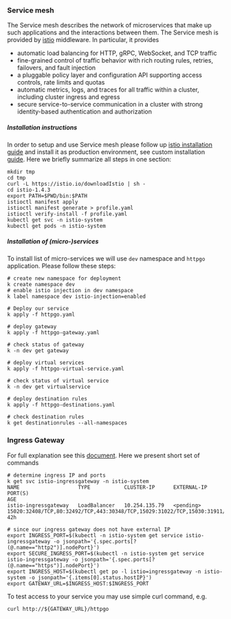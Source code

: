 ### Service mesh
The Service mesh describes the network of microservices that make up such
applications and the interactions between them. The Service mesh is provided
by [istio](https://istio.io/docs) middleware. In particular, it provides
- automatic load balancing for HTTP, gRPC, WebSocket, and TCP traffic
- fine-grained control of traffic behavior with rich routing rules, retries,
failovers, and fault injection
- a pluggable policy layer and configuration API supporting access controls, rate
limits and quotas
- automatic metrics, logs, and traces for all traffic within a cluster, including
cluster ingress and egress
- secure service-to-service communication in a cluster with strong identity-based
authentication and authorization

##### Installation instructions
In order to setup and use Service mesh please follow up
[istio installation guide](https://istio.io/docs/setup/getting-started/)
and install it as production environment, see custom
installation [guide](https://istio.io/docs/setup/install/istioctl/).
Here we briefly summarize all steps in one section:
```
mkdir tmp
cd tmp
curl -L https://istio.io/downloadIstio | sh -
cd istio-1.4.3
export PATH=$PWD/bin:$PATH
istioctl manifest apply
istioctl manifest generate > profile.yaml
istioctl verify-install -f profile.yaml
kubectl get svc -n istio-system
kubectl get pods -n istio-system
```

##### Installation of (micro-)services
To install list of micro-services we will use `dev` namespace
and `httpgo` application. Please follow these steps:

```
# create new namespace for deployment
k create namespace dev
# enable istio injection in dev namespace
k label namespace dev istio-injection=enabled

# Deploy our service
k apply -f httpgo.yaml

# deploy gateway
k apply -f httpgo-gateway.yaml

# check status of gateway
k -n dev get gateway

# deploy virtual services
k apply -f httpgo-virtual-service.yaml

# check status of virtual service
k -n dev get virtualservice

# deploy destination rules
k apply -f httpgo-destinations.yaml

# check destination rules
k get destinationrules --all-namespaces
```

### Ingress Gateway
For full explanation see this
[document](https://istio.io/docs/tasks/traffic-management/ingress/ingress-control/#determining-the-ingress-ip-and-ports). Here we present short set of commands
```
# determine ingress IP and ports
k get svc istio-ingressgateway -n istio-system
NAME                   TYPE           CLUSTER-IP      EXTERNAL-IP   PORT(S)                                                                                                                      AGE
istio-ingressgateway   LoadBalancer   10.254.135.79   <pending>     15020:32408/TCP,80:32492/TCP,443:30348/TCP,15029:31022/TCP,15030:31911/TCP,15031:30004/TCP,15032:30552/TCP,15443:30636/TCP   42h

# since our ingress gateway does not have external IP
export INGRESS_PORT=$(kubectl -n istio-system get service istio-ingressgateway -o jsonpath='{.spec.ports[?(@.name=="http2")].nodePort}')
export SECURE_INGRESS_PORT=$(kubectl -n istio-system get service istio-ingressgateway -o jsonpath='{.spec.ports[?(@.name=="https")].nodePort}')
export INGRESS_HOST=$(kubectl get po -l istio=ingressgateway -n istio-system -o jsonpath='{.items[0].status.hostIP}')
export GATEWAY_URL=$INGRESS_HOST:$INGRESS_PORT
```
To test access to your service you may use simple curl command, e.g.
```
curl http://${GATEWAY_URL}/httpgo
```
